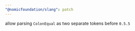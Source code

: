```yaml
---
"@nomicfoundation/slang": patch
---
```


allow parsing `ColonEqual` as two separate tokens before `0.5.5`
